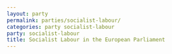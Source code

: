 ```yaml
---
layout: party
permalink: parties/socialist-labour/
categories: party socialist-labour
party: socialist-labour
title: Socialist Labour in the European Parliament
---
```


